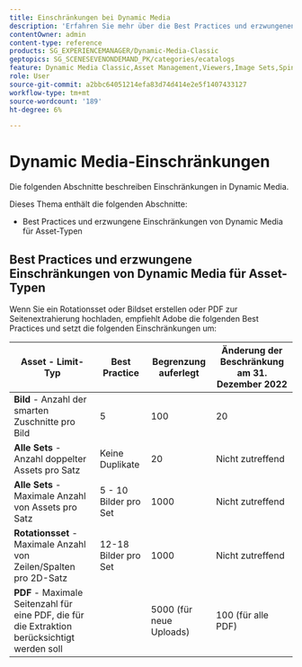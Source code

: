 ```yaml
---
title: Einschränkungen bei Dynamic Media
description: 'Erfahren Sie mehr über die Best Practices und erzwungenen Einschränkungen beim Erstellen eines Bildsets oder eines Rotationssets oder beim Hochladen einer PDF. Erfahren Sie auch mehr über nicht unterstützte Webbrowser- und Betriebssystemkombinationen für Dynamic Media-Viewer. '
contentOwner: admin
content-type: reference
products: SG_EXPERIENCEMANAGER/Dynamic-Media-Classic
geptopics: SG_SCENESEVENONDEMAND_PK/categories/ecatalogs
feature: Dynamic Media Classic,Asset Management,Viewers,Image Sets,Spin Sets,eCatalog
role: User
source-git-commit: a2bbc64051214efa83d74d414e2e5f1407433127
workflow-type: tm+mt
source-wordcount: '189'
ht-degree: 6%

---
```


# Dynamic Media-Einschränkungen

Die folgenden Abschnitte beschreiben Einschränkungen in Dynamic Media.

Dieses Thema enthält die folgenden Abschnitte:

* Best Practices und erzwungene Einschränkungen von Dynamic Media für Asset-Typen

<!-- * Unsupported web browser and operating system combinations for Dynamic Media Viewers -->

## Best Practices und erzwungene Einschränkungen von Dynamic Media für Asset-Typen

Wenn Sie ein Rotationsset oder Bildset erstellen oder PDF zur Seitenextrahierung hochladen, empfiehlt Adobe die folgenden Best Practices und setzt die folgenden Einschränkungen um:

| Asset - Limit-Typ | Best Practice | Begrenzung auferlegt | Änderung der Beschränkung am 31. Dezember 2022 |
| --- | --- | --- | --- |
| **Bild** - Anzahl der smarten Zuschnitte pro Bild | 5 | 100 | 20 |
| **Alle Sets** - Anzahl doppelter Assets pro Satz | Keine Duplikate | 20 | Nicht zutreffend |
| **Alle Sets** - Maximale Anzahl von Assets pro Satz | 5 - 10 Bilder pro Set | 1000 | Nicht zutreffend |
| **Rotationsset** - Maximale Anzahl von Zeilen/Spalten pro 2D-Satz | 12-18 Bilder pro Set | 1000 | Nicht zutreffend |
| **PDF** - Maximale Seitenzahl für eine PDF, die für die Extraktion berücksichtigt werden soll |  | 5000 (für neue Uploads) | 100 (für alle PDF) |

<!-- See also [Dynamic Media limitations](/help/assets/limitations.md). -->

<!-- ## Unsupported web browser and operating system combinations for Dynamic Media Viewers

Dynamic Media Viewers do not support following combinations of web browser and operating system.

* Internet Explorer 11 + Windows 7
* Internet Explorer 11 + Windows 8.1
* Internet Explorer 11 + Windows Phone 8.1
* Internet Explorer 11 + Windows Phone 8.1 Update
* Safari 6 + iOS 6.0.1
* Safari 7 + iOS 7.1
* Safari 7 + macOS X 10.9 Mavericks
* Safari 8 + iOS 8.4
* Safari 8 + macOS X 10.10 Yosemite -->